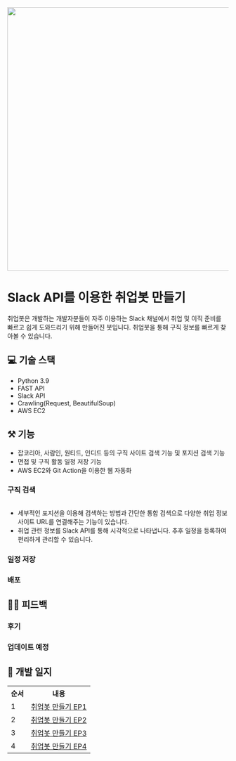 <center>
<img src="https://github.com/f-lab-edu/employbot/assets/55238671/45e8bb0b-7a2f-4c0d-a940-a88622635c24" width=600>
</center>

# Slack API를 이용한 취업봇 만들기
취업봇은 개발하는 개발자분들이 자주 이용하는 Slack 채널에서 취업 및 이직 준비를 빠르고 쉽게 도와드리기 위해 만들어진 봇입니다.
취업봇을 통해 구직 정보를 빠르게 찾아볼 수 있습니다.

## 💻 기술 스택
- Python 3.9
- FAST API
- Slack API
- Crawling(Request, BeautifulSoup)
- AWS EC2

## ⚒️ 기능
- 잡코리아, 사람인, 원티드, 인디드 등의 구직 사이트 검색 기능 및 포지션 검색 기능
- 면접 및 구직 활동 일정 저장 기능
- AWS EC2와 Git Action을 이용한 웹 자동화

### 구직 검색
<img src="">

- 세부적인 포지션을 이용해 검색하는 방법과 간단한 통합 검색으로 다양한 취업 정보 사이트 URL를 연결해주는 기능이 있습니다.
- 취업 관련 정보를 Slack API를 통해 시각적으로 나타냅니다. 추후 일정을 등록하여 편리하게 관리할 수 있습니다.

### 일정 저장

### 배포

## 👨‍💻 피드백
### 후기

### 업데이트 예정



## 📝 개발 일지
<table>
  <tr>
    <th scope="col">순서</td>
    <th scope="col">내용</td>
  </tr>
  <tr>
    <td>1</td>
    <td><a href="https://velog.io/@dongwookang/Slack-취업-봇-만들기-EP01">취업봇 만들기 EP1</a></td>
  </tr>
  <tr>
    <td>2</td>
    <td><a href="https://velog.io/@dongwookang/Slack-취업-봇-만들기-EP02">취업봇 만들기 EP2</a></td>
  </tr>
    <tr>
    <td>3</td>
    <td><a href="https://velog.io/@dongwookang/Slack-취업-봇-만들기-EP03">취업봇 만들기 EP3</a></td>
  </tr>
    <tr>
    <td>4</td>
    <td><a href="https://velog.io/@dongwookang/Slack-취업-봇-만들기-EP04">취업봇 만들기 EP4</a></td>
  </tr>
</table>